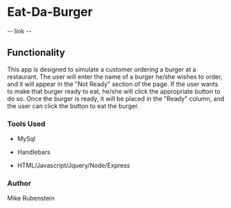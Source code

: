 # Eat-Da-Burger

-- link --

## Functionality

This app is designed to simulate a customer ordering a burger at a restaurant.  The user will enter the name of a burger he/she wishes to order, and it will appear in the "Not Ready" section of the page.  If the user wants to make that burger ready to eat, he/she will click the appropriate button to do so.  Once the burger is ready, it will be placed in the "Ready" column, and the user can click the button to eat the burger.

### Tools Used

- MySql

- Handlebars

- HTML/Javascript/Jquery/Node/Express

### Author

Mike Rubenstein
